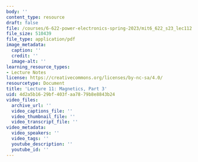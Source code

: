```yaml
---
body: ''
content_type: resource
draft: false
file: /courses/6-622-power-electronics-spring-2023/mit6_622_s23_lec112.pdf
file_size: 510439
file_type: application/pdf
image_metadata:
  caption: ''
  credit: ''
  image-alt: ''
learning_resource_types:
- Lecture Notes
license: https://creativecommons.org/licenses/by-nc-sa/4.0/
resourcetype: Document
title: 'Lecture 11: Magnetics, Part 3'
uid: 4d2a5b16-29bf-403f-aa78-79b8e8843b24
video_files:
  archive_url: ''
  video_captions_file: ''
  video_thumbnail_file: ''
  video_transcript_file: ''
video_metadata:
  video_speakers: ''
  video_tags: ''
  youtube_description: ''
  youtube_id: ''
---
```


